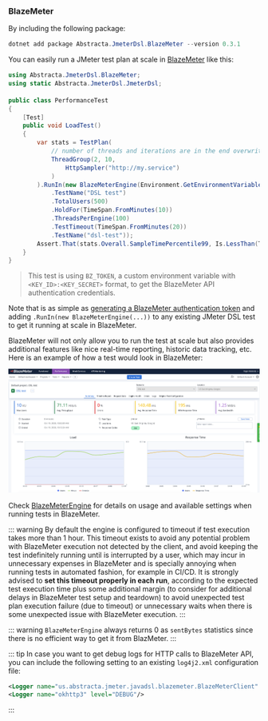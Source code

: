### BlazeMeter

By including the following package:

```powershell
dotnet add package Abstracta.JmeterDsl.BlazeMeter --version 0.3.1
```

You can easily run a JMeter test plan at scale in [BlazeMeter](https://www.blazemeter.com/) like this:

```cs
using Abstracta.JmeterDsl.BlazeMeter;
using static Abstracta.JmeterDsl.JmeterDsl;

public class PerformanceTest
{
    [Test]
    public void LoadTest()
    {
        var stats = TestPlan(
            // number of threads and iterations are in the end overwritten by BlazeMeter engine settings 
            ThreadGroup(2, 10,
                HttpSampler("http://my.service")
            )
        ).RunIn(new BlazeMeterEngine(Environment.GetEnvironmentVariable("BZ_TOKEN"))
            .TestName("DSL test")
            .TotalUsers(500)
            .HoldFor(TimeSpan.FromMinutes(10))
            .ThreadsPerEngine(100)
            .TestTimeout(TimeSpan.FromMinutes(20))
            .TestName("dsl-test"));
        Assert.That(stats.Overall.SampleTimePercentile99, Is.LessThan(TimeSpan.FromSeconds(5)));
    }
}
```

> This test is using `BZ_TOKEN`, a custom environment variable with `<KEY_ID>:<KEY_SECRET>` format, to get the BlazeMeter API authentication credentials.

Note that is as simple as [generating a BlazeMeter authentication token](https://guide.blazemeter.com/hc/en-us/articles/115002213289-BlazeMeter-API-keys-) and adding `.RunIn(new BlazeMeterEngine(...))` to any existing JMeter DSL test to get it running at scale in BlazeMeter.

BlazeMeter will not only allow you to run the test at scale but also provides additional features like nice real-time reporting, historic data tracking, etc. Here is an example of how a test would look in BlazeMeter:

![BlazeMeter Example Execution Dashboard](./blazemeter.png)

Check [BlazeMeterEngine](/Abstracta.JmeterDsl.BlazeMeter/BlazeMeterEngine.cs) for details on usage and available settings when running tests in BlazeMeter.

::: warning
By default the engine is configured to timeout if test execution takes more than 1 hour.
This timeout exists to avoid any potential problem with BlazeMeter execution not detected by the
client, and avoid keeping the test indefinitely running until is interrupted by a user,
which may incur in unnecessary expenses in BlazeMeter and is specially annoying when running tests
in automated fashion, for example in CI/CD.
It is strongly advised to **set this timeout properly in each run**, according to the expected test
execution time plus some additional margin (to consider for additional delays in BlazeMeter
test setup and teardown) to avoid unexpected test plan execution failure (due to timeout) or
unnecessary waits when there is some unexpected issue with BlazeMeter execution.
:::

::: warning
`BlazeMeterEngine` always returns 0 as `sentBytes` statistics since there is no efficient way to get it from BlazMeter.
:::

::: tip
In case you want to get debug logs for HTTP calls to BlazeMeter API, you can include the following setting to an existing `log4j2.xml` configuration file:
```xml
<Logger name="us.abstracta.jmeter.javadsl.blazemeter.BlazeMeterClient" level="DEBUG"/>
<Logger name="okhttp3" level="DEBUG"/>
```
:::
